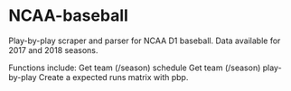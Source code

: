# NCAA-baseball
Play-by-play scraper and parser for NCAA D1 baseball. Data available for 2017 and 2018 seasons.

Functions include: 
Get team (/season) schedule
Get team (/season) play-by-play
Create a expected runs matrix with pbp.
